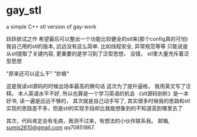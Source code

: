 # gay_stl
a simple C++ stl version of gay-work

跃跃欲试之作 希望最后可以整出一个功能比较健全的stl来(那个config真的可怕)
我自己用的stl的版本, 远远没有这么简单. 比如线程安全, 异常规范等等
只能说是从stl提取了关键内容, 更重要的是学习到了泛型思想， 没错，
stl里大量充斥着泛型思想

"原来还可以这么干"
"妙极"

这是我读stl源码的时候出场率最高的俩句话
这次为了提升逼格， 我用英文写了注释。 本人英语水平不好, 所以也算是一个学习英语的机会
《stl源码剖析》是一本好书, 读一遍是远远不够的，
其次就是自己动手写了, 其实很多时候我的思路和stl实现的思路差不多，但是stl的实现手段却比我能想象到的不知道高到哪里去了

其次，代码肯定会有毛病，我测不过来，有想法的小伙伴联系我。
邮箱, sumis2610@gmail.com
qq70851867.
